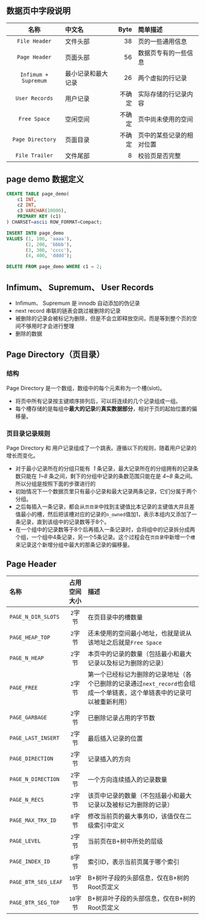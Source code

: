 ## 数据页中字段说明

|          名称          | 中文名       | Byte | 简单描述         |
| :------------------: | :-------- | ---: | :----------- |
|    `File Header`     | 文件头部      |   38 | 页的一些通用信息     |
|    `Page Header`     | 页面头部      |   56 | 数据页专有的一些信息   |
| `Infimum + Supremum` | 最小记录和最大记录 |   26 | 两个虚拟的行记录     |
|    `User Records`    | 用户记录      |  不确定 | 实际存储的行记录内容   |
|     `Free Space`     | 空闲空间      |  不确定 | 页中尚未使用的空间    |
|   `Page Directory`   | 页面目录      |  不确定 | 页中的某些记录的相对位置 |
|    `File Trailer`    | 文件尾部      |    8 | 校验页是否完整      |


## page demo 数据定义
```sql
CREATE TABLE page_demo(
    c1 INT,
    c2 INT,
    c3 VARCHAR(10000),
    PRIMARY KEY (c1)
) CHARSET=ascii ROW_FORMAT=Compact;

INSERT INTO page_demo
VALUES (1, 100, 'aaaa'),
       (2, 200, 'bbbb'),
       (3, 300, 'cccc'),
       (4, 400, 'dddd');

DELETE FROM page_demo WHERE c1 = 2;

```

## Infimum、 Supremum、 User Records
- Infimum、 Supremum 是 innodb 自动添加的伪记录
- next record 串联的链表会跳过被删除的记录
- 被删除的记录会被标记为删除，但是不会立即释放空间，而是等到整个页的空间不够用时才会进行整理
- 删除的数据


## Page Directory（页目录）
### 结构
Page Directory 是一个数组，数组中的每个元素称为一个槽(slot)。
- 将页中所有记录按主键顺序排列后，可以将连续的几个记录组成一组。
- 每个槽存储的是每组中**最大的记录**的**真实数据部分**，相对于页的起始位置的偏移量。


### 页目录记录规则
Page Directory 和 用户记录组成了一个跳表。遵循以下的规则，随着用户记录的增长而变化。
- 对于最小记录所在的分组只能有  *1* 条记录，最大记录所在的分组拥有的记录条数只能在 *1~8* 条之间，剩下的分组中记录的条数范围只能在是 *4~8* 条之间。所以分组是按照下面的步骤进行的
- 初始情况下一个数据页里只有最小记录和最大记录两条记录，它们分属于两个分组。
- 之后每插入一条记录，都会从`页目录`中找到主键值比本记录的主键值大并且差值最小的槽，然后把该槽对应的记录的`n_owned`值加1，表示本组内又添加了一条记录，直到该组中的记录数等于8个。
- 在一个组中的记录数等于8个后再插入一条记录时，会将组中的记录拆分成两个组，一个组中4条记录，另一个5条记录。这个过程会在`页目录`中新增一个`槽`来记录这个新增分组中最大的那条记录的偏移量。


## Page Header

| 名称                  | 占用空间大小 | 描述                                                                 |
| :------------------ | :----: | :----------------------------------------------------------------- |
| `PAGE_N_DIR_SLOTS`  | `2`字节  | 在页目录中的槽数量                                                          |
| `PAGE_HEAP_TOP`     | `2`字节  | 还未使用的空间最小地址，也就是说从该地址之后就是`Free Space`                               |
| `PAGE_N_HEAP`       | `2`字节  | 本页中的记录的数量（包括最小和最大记录以及标记为删除的记录）                                     |
| `PAGE_FREE`         | `2`字节  | 第一个已经标记为删除的记录地址（各个已删除的记录通过`next_record`也会组成一个单链表，这个单链表中的记录可以被重新利用） |
| `PAGE_GARBAGE`      | `2`字节  | 已删除记录占用的字节数                                                        |
| `PAGE_LAST_INSERT`  | `2`字节  | 最后插入记录的位置                                                          |
| `PAGE_DIRECTION`    | `2`字节  | 记录插入的方向                                                            |
| `PAGE_N_DIRECTION`  | `2`字节  | 一个方向连续插入的记录数量                                                      |
| `PAGE_N_RECS`       | `2`字节  | 该页中记录的数量（不包括最小和最大记录以及被标记为删除的记录）                                    |
| `PAGE_MAX_TRX_ID`   | `8`字节  | 修改当前页的最大事务ID，该值仅在二级索引中定义                                           |
| `PAGE_LEVEL`        | `2`字节  | 当前页在B+树中所处的层级                                                      |
| `PAGE_INDEX_ID`     | `8`字节  | 索引ID，表示当前页属于哪个索引                                                   |
| `PAGE_BTR_SEG_LEAF` | `10`字节 | B+树叶子段的头部信息，仅在B+树的Root页定义                                          |
| `PAGE_BTR_SEG_TOP`  | `10`字节 | B+树非叶子段的头部信息，仅在B+树的Root页定义                                         |
